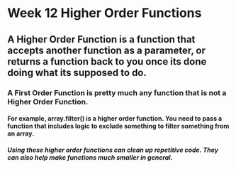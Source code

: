 # Week 12 Higher Order Functions

## A Higher Order Function is a function that accepts another function as a parameter, or returns a function back to you once its done doing what its supposed to do.

### A First Order Function is pretty much any function that is not a Higher Order Function.

#### For example, array.filter() is a higher order function. You need to pass a function that includes logic to exclude something to filter something from an array. 

##### Using these higher order functions can clean up repetitive code. They can also help make functions much smaller in general.